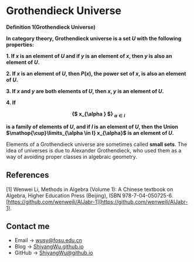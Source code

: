 # Grothendieck Universe

<script src="https://cdn.mathjax.org/mathjax/latest/MathJax.js?config=TeX-AMS-MML_HTMLorMML" type="text/javascript"></script> <script type="text/x-mathjax-config"> MathJax.Hub.Config({ tex2jax: { skipTags: ['script', 'noscript', 'style', 'textarea', 'pre'], inlineMath: [['$','$']] } }); </script>

**Definition 1(Grothendieck Universe)**

**In category theory, Grothendieck universe is a set $U$ with the following properties:**

**1. If $x$ is an element of $U$ and if $y$ is an element of $x$, then $y$ is also an element of $U$.**

**2. If $x$ is an element of $U$, then $P(x)$, the power set of $x$, is also an element of $U$.**

**3. If $x$ and $y$ are both elements of $U$, then ${x,y}$ is an element of $U$.**

**4. If**

**<center> {$ x_{\alpha } $} $_{ \alpha \in I}$ </center>**

**is a family of elements of $U$, and if $I$ is an element of $U$, then the Union $\mathop{\cup}\limits_{\alpha \in I} x_{\alpha}$ is an element of $U$.**

Elements of a Grothendieck universe are sometimes called **small sets**. The idea of universes is due to Alexander Grothendieck, who used them as a way of avoiding proper classes in algebraic geometry.

## References

[1] Wenwei Li, Methods in Algebra (Volume 1): A Chinese textbook on Algebra, Higher Education Press (Beijing), ISBN 978-7-04-050725-6. [https://github.com/wenweili/AlJabr-1](https://github.com/wenweili/AlJabr-1).

## Contact me

* Email -> <wusy@fosu.edu.cn>
* Blog -> [ShiyangWu.github.io](https://shiyangwu.github.io/)
* GitHub -> [ShiyangWu@github.io](https://github.com/ShiyangWu/ShiyangWu.github.io/blob/master/README.md)

